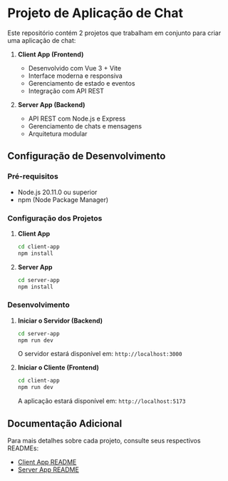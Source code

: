 # Projeto de Aplicação de Chat

Este repositório contém 2 projetos que trabalham em conjunto para criar uma aplicação de chat:

1. **Client App (Frontend)**
   - Desenvolvido com Vue 3 + Vite
   - Interface moderna e responsiva
   - Gerenciamento de estado e eventos
   - Integração com API REST

2. **Server App (Backend)**
   - API REST com Node.js e Express
   - Gerenciamento de chats e mensagens
   - Arquitetura modular

## Configuração de Desenvolvimento

### Pré-requisitos
- Node.js 20.11.0 ou superior
- npm (Node Package Manager)

### Configuração dos Projetos

1. **Client App**
   ```sh
   cd client-app
   npm install
   ```

2. **Server App**
   ```sh
   cd server-app
   npm install
   ```

### Desenvolvimento

1. **Iniciar o Servidor (Backend)**
   ```sh
   cd server-app
   npm run dev
   ```
   O servidor estará disponível em: `http://localhost:3000`

2. **Iniciar o Cliente (Frontend)**
   ```sh
   cd client-app
   npm run dev
   ```
   A aplicação estará disponível em: `http://localhost:5173`


## Documentação Adicional

Para mais detalhes sobre cada projeto, consulte seus respectivos READMEs:
- [Client App README](./client-app/README.md)
- [Server App README](./server-app/README.md)